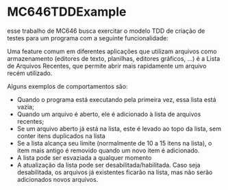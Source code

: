 # MC646TDDExample

esse trabalho de MC646 busca exercitar o modelo TDD de criação de testes para um programa com a seguinte funcionalidade:


Uma feature comum em diferentes aplicações que utilizam arquivos como armazenamento (editores de texto, planilhas, editores gráficos, ...) é a Lista de Arquivos Recentes, que permite abrir mais rapidamente um arquivo recém utilizado. 

Alguns exemplos de comportamentos são:
- Quando o programa está executando pela primeira vez, essa lista está vazia;
- Quando um arquivo é aberto, ele é adicionado à lista de arquivos recentes;
- Se um arquivo aberto já está na lista, este é levado ao topo da lista, sem conter itens duplicados na lista
- Se a lista alcança seu limite (normalmente de 10 a 15 itens na lista), o item mais antigo é removido quando um novo item é adicionado.
- A lista pode ser esvaziada a qualquer momento
- A atualização da lista pode ser desabilitada/habilitada. Caso seja desabilitada, os arquivos já existentes ficarão na lista, mas não serão adicionados novos arquivos.





